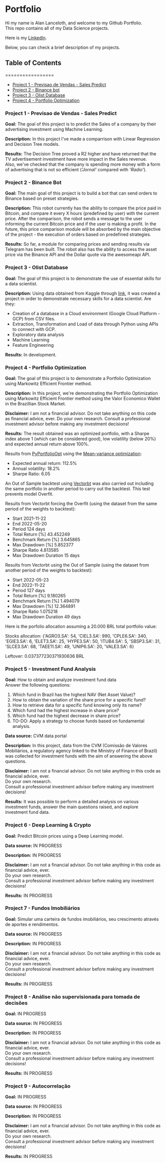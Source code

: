 # Portfolio
 Hi my name is Alan Lanceloth, and welcome to my Github Portfolio.  
 This repo contains all of my Data Science projects.  

 Here is my [LinkedIn](https://www.linkedin.com/in/alanlanceloth/).
 
 Below, you can check a brief description of my projects.
 
 ## Table of Contents
=================
<!--ts-->
   * [Project 1 - Previsao de Vendas - Sales Predict](#project-1-previsao-de-vendas---sales-predict)
   * [Project 2 - Binance bot](#project-2---binance-bot)
   * [Project 3 - Olist Database](#project-3---olist-database)
   * [Project 4 - Portfolio Optimization](#project-4---portfolio-optimization)
<!--te-->

### Project 1 - Previsao de Vendas - Sales Predict
 **Goal:** The goal of this project is to predict the Sales of a company by their advertising investment using Machine Learning.  

 **Description:** In this project I've made a comparrison with Linear Regression and Decision Tree models.  

 **Results:** The Decision Tree proved a R2 higher and have returned that the TV advertisement investment have more impact in the Sales revenue.  
 Also, we've checked that the company is spending more money with a form of advertising that is not so efficient (*'Jornal'* compared with *'Radio'*).  
 
### Project 2 - Binance Bot

**Goal:** The main goal of this project is to build a bot that can send orders to Binance based on preset strategies.

**Description:** This robot currently has the ability to compare the price paid in Bitcoin, and compare it every X hours (predefined by user) with the current price. After the comparison, the robot sends a message to the user informing the current Bitcoin price and if the user is making a profit.
In the future, this price comparison module will be absorbed by the main objective of the project - the execution of orders based on predefined strategies.

**Results:** So far, a module for comparing prices and sending results via Telegram has been built.
The robot also has the ability to access the asset price via the Binance API and the Dollar quote via the awesomeapi API.

### Project 3 - Olist Database

**Goal:** The goal of this project is to demonstrate the use of essential skills for a data scientist.

**Description:** Using data obtained from Kaggle through [link](https://www.kaggle.com/leandroal/an-lise-do-e-commerce-no-brasil-olist-dataset), it was created a project in order to demonstrate necessary skills for a data scientist. Are they:
  - Creation of a database in a Cloud environment (Google Cloud Platform - GCP) from CSV files.
  - Extraction, Transformation and Load of data through Python using APIs to connect with GCP.
  - Exploratory data analysis
  - Machine Learning
  - Feature Engineering

**Results:** In development.

### Project 4 - Portfolio Optimization

**Goal:** The goal of this project is to demonstrate a Portfolio Optimization using Markowitz Efficient Frontier method.

**Description:** In this project, we're demonstrating the Portfolio Optimization using Markowitz Efficient Frontier method using the Valor Economico Wallet in the Brazillian Stock Market.

**Disclaimer:**  I am not a financial advisor. Do not take anything on this code as financial advice, ever.
Do your own research.
Consult a professional investment advisor before making any investment decisions!

**Results:** The result obtained was an optimized portfolio, with a Sharpe index above 1 (which can be considered good), low volatility (below 20%) and expected annual return above 100%.

Results from [PyPortfolioOpt](https://pyportfolioopt.readthedocs.io/en/latest/index.html) using the [Mean-variance optimization](https://pyportfolioopt.readthedocs.io/en/latest/UserGuide.html#mean-variance-optimization):
  - Expected annual return: 112.5%
  - Annual volatility: 18.2%
  - Sharpe Ratio: 6.05

An Out of Sample backtest using [Vectorbt](https://vectorbt.dev/api/portfolio/base/)  was also carried out including the same portfolio in another period to carry out the backtest. This test prevents model Overfit.

Results from Vectorbt forcing the Overfit (using the dataset from the same period of the weights to backtest):
  - Start                                    2021-11-22
  - End                                      2022-05-20
  - Period                                   124 days
  - Total Return [%]                        43.452249
  - Benchmark Return [%]                     3.645865
  - Max Drawdown [%]                         5.852377
  - Sharpe Ratio                             4.813585
  - Max Drawdown Duration                    15 days

Results from Vectorbt using the Out of Sample (using the dataset from another period of the weights to backtest):
  - Start                                    2022-05-23
  - End                                      2022-11-22
  - Period                                   127 days
  - Total Return [%]                         9.180265
  - Benchmark Return [%]                     1.494079
  - Max Drawdown [%]                        12.364891
  - Sharpe Ratio                             1.075218
  - Max Drawdown Duration                    49 days

Here is the porfolio allocation assuming a 20.000 BRL total portfolio value:

Stocks allocation:  {'AGRO3.SA': 54, 'CIEL3.SA': 990, 'CPLE6.SA': 340, 'EGIE3.SA': 6, 'ELET3.SA': 25, 'HYPE3.SA': 50, 'ITUB4.SA': 5, 'SBSP3.SA': 31, 'SLCE3.SA': 68, 'TAEE11.SA': 49, 'UNIP6.SA': 20, 'VALE3.SA': 6}

Leftover: 0.037377230371930636 BRL

### Project 5 - Investment Fund Analysis

**Goal:** How to obtain and analyze investment fund data  
Answer the following questions:
1. Which fund in Brazil has the highest NAV (Net Asset Value)?
2. How to obtain the variation of the share price for a specific fund?
3. How to retrieve data for a specific fund knowing only its name?
4. Which fund had the highest increase in share price?
5. Which fund had the highest decrease in share price?
6. TO-DO: Apply a strategy to choose funds based on fundamental analysis.

**Data source:** CVM data portal

**Description:** In this project, data from the CVM (Comissão de Valores Mobiliários, a regulatory agency linked to the Ministry of Finance of Brazil) was collected for investment funds with the aim of answering the above questions.

**Disclaimer:** I am not a financial advisor. Do not take anything in this code as financial advice, ever.  
Do your own research.  
Consult a professional investment advisor before making any investment decisions!

**Results:** It was possible to perform a detailed analysis on various investment funds, answer the main questions raised, and explore investment fund data.


### Project 6 - Deep Learning & Crypto

**Goal:** Predict Bitcoin prices using a Deep Learning model.

**Data source:** IN PROGRESS

**Description:** IN PROGRESS

**Disclaimer:** I am not a financial advisor. Do not take anything in this code as financial advice, ever.  
Do your own research.  
Consult a professional investment advisor before making any investment decisions!

**Results:** IN PROGRESS

### Project 7 - Fundos Imobiliários

**Goal:** Simular uma carteira de fundos imobiliários, seu crescimento através de aportes e rendimentos.

**Data source:** IN PROGRESS

**Description:** IN PROGRESS

**Disclaimer:** I am not a financial advisor. Do not take anything in this code as financial advice, ever.  
Do your own research.  
Consult a professional investment advisor before making any investment decisions!

**Results:** IN PROGRESS

### Project 8 - Análise não supervisionada para tomada de decisões

**Goal:** IN PROGRESS

**Data source:** IN PROGRESS

**Description:** IN PROGRESS

**Disclaimer:** I am not a financial advisor. Do not take anything in this code as financial advice, ever.  
Do your own research.  
Consult a professional investment advisor before making any investment decisions!

**Results:** IN PROGRESS

### Project 9 - Autocorrelação

**Goal:** IN PROGRESS

**Data source:** IN PROGRESS

**Description:** IN PROGRESS

**Disclaimer:** I am not a financial advisor. Do not take anything in this code as financial advice, ever.  
Do your own research.  
Consult a professional investment advisor before making any investment decisions!

**Results:** IN PROGRESS